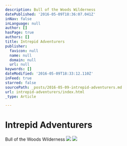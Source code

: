 ```yaml
---
description: Bull of the Woods Wilderness
datePublished: '2016-05-09T18:36:07.041Z'
inNav: false
inLanguage: null
author: []
hasPage: true
authors: []
title: Intrepid Adventurers
publisher:
  favicon: null
  name: null
  domain: null
  url: null
keywords: []
dateModified: '2016-05-09T18:33:12.110Z'
inFeed: true
starred: false
sourcePath: _posts/2016-05-09-intrepid-adventurers.md
url: intrepid-adventurers/index.html
_type: Article

---
```

# Intrepid Adventurers

Bull of the Woods Wilderness
![](https://the-grid-user-content.s3-us-west-2.amazonaws.com/48ef5f76-2ae5-42aa-bd77-8abf6d7f384b.jpg)
![](https://the-grid-user-content.s3-us-west-2.amazonaws.com/d43e86e4-7879-4839-9a3f-7604cd1ea078.jpg)